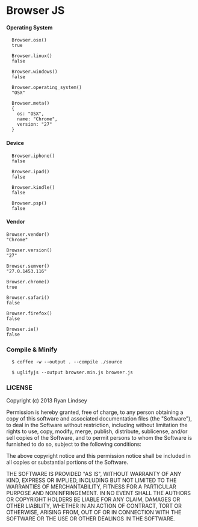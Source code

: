 Browser JS
==========

#### Operating System
```
  Browser.osx()
  true
  
  Browser.linux()
  false
  
  Browser.windows()
  false
  
  Browser.operating_system()
  "OSX"
  
  Browser.meta()
  {
    os: "OSX",
    name: "Chrome",
    version: "27"
  }
```




#### Device
```
  Browser.iphone()
  false
  
  Browser.ipad()
  false
  
  Browser.kindle()
  false
  
  Browser.psp()
  false
```

#### Vendor
```
Browser.vendor()
"Chrome"

Browser.version()
"27"

Browser.semver()
"27.0.1453.116"

Browser.chrome()
true

Browser.safari()
false

Browser.firefox()
false

Browser.ie()
false
```


### Compile & Minify
```shell 
  $ coffee -w --output . --compile ./source
```

```shell
  $ uglifyjs --output browser.min.js browser.js
```

### LICENSE

Copyright (c) 2013 Ryan Lindsey

Permission is hereby granted, free of charge, to any person obtaining
a copy of this software and associated documentation files (the
"Software"), to deal in the Software without restriction, including
without limitation the rights to use, copy, modify, merge, publish,
distribute, sublicense, and/or sell copies of the Software, and to
permit persons to whom the Software is furnished to do so, subject to
the following conditions:

The above copyright notice and this permission notice shall be
included in all copies or substantial portions of the Software.

THE SOFTWARE IS PROVIDED "AS IS", WITHOUT WARRANTY OF ANY KIND,
EXPRESS OR IMPLIED, INCLUDING BUT NOT LIMITED TO THE WARRANTIES OF
MERCHANTABILITY, FITNESS FOR A PARTICULAR PURPOSE AND
NONINFRINGEMENT. IN NO EVENT SHALL THE AUTHORS OR COPYRIGHT HOLDERS BE
LIABLE FOR ANY CLAIM, DAMAGES OR OTHER LIABILITY, WHETHER IN AN ACTION
OF CONTRACT, TORT OR OTHERWISE, ARISING FROM, OUT OF OR IN CONNECTION
WITH THE SOFTWARE OR THE USE OR OTHER DEALINGS IN THE SOFTWARE.
